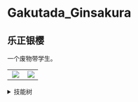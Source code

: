 
# Gakutada_Ginsakura
## 乐正银樱
一个废物带学生。
<table><tr><td valign="top" width="50%">
  <img justify="center" align="right" src="https://github-readme-stats.vercel.app/api?username=Ginsakura&show_icons=true&include_all_commits=true" />
</td><td valign="top" width="50%">
  <img justify="center" align="right" src="https://github-readme-stats.vercel.app/api/top-langs/?username=ginsakura&hide_border=true&layout=compact&theme=omni&hide=javascript" />
</td></tr></table>  

<details>
  <summary>技能树</summary>

**语言（菜的离谱）**
+ Python
+ HTML

**硬件类**
+ PCB设计
+ 基础电子产品制作

~~**生活技能**~~
+ ~~衣物缝补~~
+ ~~（对人类来说为时过早的）料理~~
+ ~~计算机维修~~

**游戏类**
+ 音游（狐菜瘾大）
+ FPS苦手（炸毛）
+ Moba苦手（一样炸毛）
+ 非常喜欢Galgame/Visual Novel

</details>
